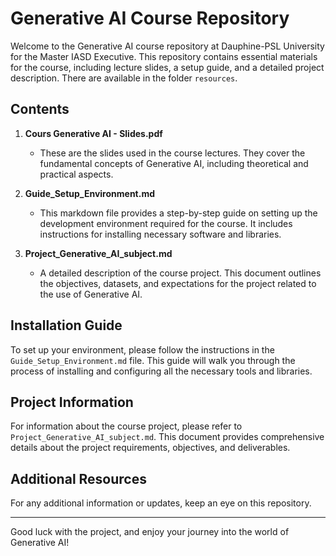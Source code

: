 # Generative AI Course Repository

Welcome to the Generative AI course repository at Dauphine-PSL University for the Master IASD Executive. This repository contains essential materials for the course, including lecture slides, a setup guide, and a detailed project description. 
There are available in the folder `resources`.

## Contents

1. **Cours Generative AI - Slides.pdf**
   - These are the slides used in the course lectures. They cover the fundamental concepts of Generative AI, including theoretical and practical aspects.

2. **Guide_Setup_Environment.md**
   - This markdown file provides a step-by-step guide on setting up the development environment required for the course. It includes instructions for installing necessary software and libraries.

3. **Project_Generative_AI_subject.md**
   - A detailed description of the course project. This document outlines the objectives, datasets, and expectations for the project related to the use of Generative AI.

## Installation Guide

To set up your environment, please follow the instructions in the `Guide_Setup_Environment.md` file. This guide will walk you through the process of installing and configuring all the necessary tools and libraries.

## Project Information

For information about the course project, please refer to `Project_Generative_AI_subject.md`. This document provides comprehensive details about the project requirements, objectives, and deliverables.

## Additional Resources

For any additional information or updates, keep an eye on this repository.

---

Good luck with the project, and enjoy your journey into the world of Generative AI!

